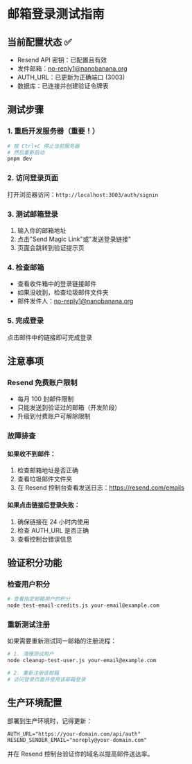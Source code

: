 # 邮箱登录测试指南

## 当前配置状态 ✅
- Resend API 密钥：已配置且有效
- 发件邮箱：no-reply1@nanobanana.org
- AUTH_URL：已更新为正确端口 (3003)
- 数据库：已连接并创建验证令牌表

## 测试步骤

### 1. 重启开发服务器（重要！）
```bash
# 按 Ctrl+C 停止当前服务器
# 然后重新启动
pnpm dev
```

### 2. 访问登录页面
打开浏览器访问：`http://localhost:3003/auth/signin`

### 3. 测试邮箱登录
1. 输入你的邮箱地址
2. 点击"Send Magic Link"或"发送登录链接"
3. 页面会跳转到验证提示页

### 4. 检查邮箱
- 查看收件箱中的登录链接邮件
- 如果没收到，检查垃圾邮件文件夹
- 邮件发件人：no-reply1@nanobanana.org

### 5. 完成登录
点击邮件中的链接即可完成登录

## 注意事项

### Resend 免费账户限制
- 每月 100 封邮件限制
- 只能发送到验证过的邮箱（开发阶段）
- 升级到付费账户可解除限制

### 故障排查

#### 如果收不到邮件：
1. 检查邮箱地址是否正确
2. 查看垃圾邮件文件夹
3. 在 Resend 控制台查看发送日志：https://resend.com/emails

#### 如果点击链接后登录失败：
1. 确保链接在 24 小时内使用
2. 检查 AUTH_URL 是否正确
3. 查看控制台错误信息

## 验证积分功能

### 检查用户积分
```bash
# 查看指定邮箱用户的积分
node test-email-credits.js your-email@example.com
```

### 重新测试注册
如果需要重新测试同一邮箱的注册流程：
```bash
# 1. 清理测试用户
node cleanup-test-user.js your-email@example.com

# 2. 重新注册该邮箱
# 访问登录页面并使用该邮箱登录
```

## 生产环境配置

部署到生产环境时，记得更新：
```env
AUTH_URL="https://your-domain.com/api/auth"
RESEND_SENDER_EMAIL="noreply@your-domain.com"
```

并在 Resend 控制台验证你的域名以提高邮件送达率。